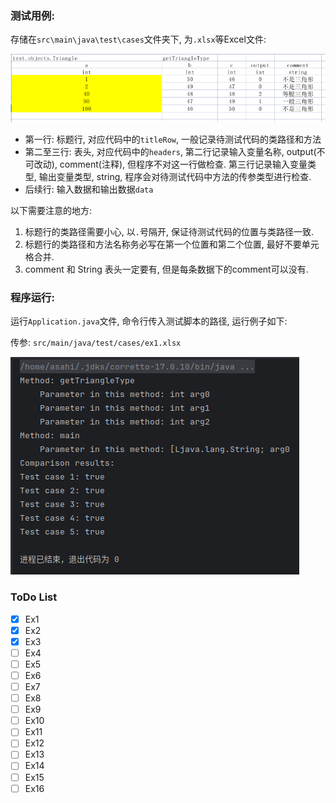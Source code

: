### 测试用例:

存储在`src\main\java\test\cases`文件夹下, 为`.xlsx`等Excel文件:

![img](img/img.png)

- 第一行: 标题行, 对应代码中的`titleRow`, 一般记录待测试代码的类路径和方法
- 第二至三行: 表头, 对应代码中的`headers`, 
  第二行记录输入变量名称, output(不可改动), comment(注释), 但程序不对这一行做检查.
  第三行记录输入变量类型, 输出变量类型, string, 程序会对待测试代码中方法的传参类型进行检查.
- 后续行: 输入数据和输出数据`data`

以下需要注意的地方:

1. 标题行的类路径需要小心, 以`.`号隔开, 保证待测试代码的位置与类路径一致.
2. 标题行的类路径和方法名称务必写在第一个位置和第二个位置, 最好不要单元格合并.
3. comment 和 String 表头一定要有, 但是每条数据下的comment可以没有.

### 程序运行:

运行`Application.java`文件, 命令行传入测试脚本的路径, 运行例子如下:

传参: `src/main/java/test/cases/ex1.xlsx`

![img_1](img/img_1.png)

### ToDo List

- [x] Ex1
- [x] Ex2
- [x] Ex3
- [ ] Ex4
- [ ] Ex5
- [ ] Ex6
- [ ] Ex7
- [ ] Ex8
- [ ] Ex9
- [ ] Ex10
- [ ] Ex11
- [ ] Ex12
- [ ] Ex13
- [ ] Ex14
- [ ] Ex15
- [ ] Ex16
